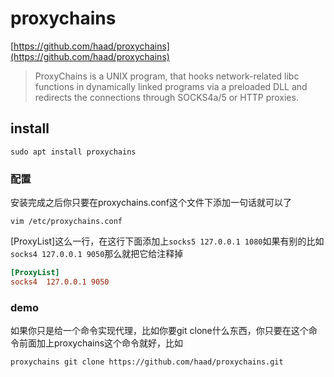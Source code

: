 # proxychains

[https://github.com/haad/proxychains](https://github.com/haad/proxychains)

> ProxyChains is a UNIX program, that hooks network-related libc functions in dynamically linked programs via a preloaded DLL and redirects the connections through SOCKS4a/5 or HTTP proxies.


## install
```
sudo apt install proxychains
```


### 配置

安装完成之后你只要在proxychains.conf这个文件下添加一句话就可以了
```
vim /etc/proxychains.conf
```

[ProxyList]这么一行，在这行下面添加上`socks5 127.0.0.1 1080`如果有别的比如`socks4 127.0.0.1 9050`那么就把它给注释掉

``` ini
[ProxyList]
socks4  127.0.0.1 9050
```
### demo
如果你只是给一个命令实现代理，比如你要git clone什么东西，你只要在这个命令前面加上proxychains这个命令就好，比如
```
proxychains git clone https://github.com/haad/proxychains.git
```
